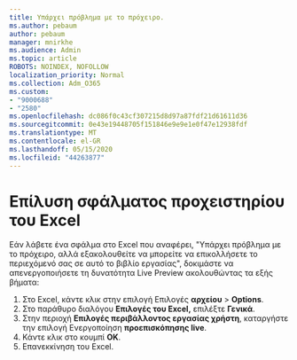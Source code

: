 ```yaml
---
title: Υπάρχει πρόβλημα με το πρόχειρο.
ms.author: pebaum
author: pebaum
manager: mnirkhe
ms.audience: Admin
ms.topic: article
ROBOTS: NOINDEX, NOFOLLOW
localization_priority: Normal
ms.collection: Adm_O365
ms.custom:
- "9000688"
- "2580"
ms.openlocfilehash: dc086f0c43cf307215d8d97a87fdf21d61611d36
ms.sourcegitcommit: 0e43e19448705f151846e9e9e1e0f47e12938fdf
ms.translationtype: MT
ms.contentlocale: el-GR
ms.lasthandoff: 05/15/2020
ms.locfileid: "44263877"
---
```

# <a name="resolving-excel-clipboard-error"></a>Επίλυση σφάλματος προχειστηρίου του Excel

Εάν λάβετε ένα σφάλμα στο Excel που αναφέρει, "Υπάρχει πρόβλημα με το πρόχειρο, αλλά εξακολουθείτε να μπορείτε να επικολλήσετε το περιεχόμενό σας σε αυτό το βιβλίο εργασίας", δοκιμάστε να απενεργοποιήσετε τη δυνατότητα Live Preview ακολουθώντας τα εξής βήματα:

1. Στο Excel, κάντε κλικ στην επιλογή Επιλογές **αρχείου**  >  **Options**.
3. Στο παράθυρο διαλόγου **Επιλογές του Excel,** επιλέξτε **Γενικά**.
4. Στην περιοχή **Επιλογές περιβάλλοντος εργασίας χρήστη**, καταργήστε την επιλογή Ενεργοποίηση **προεπισκόπησης live**.
5. Κάντε κλικ στο κουμπί **OK**.
6. Επανεκκίνηση του Excel.

